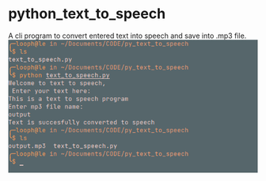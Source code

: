 # python_text_to_speech
A cli program to convert entered text into speech and save into .mp3 file.
![image](text_to_speech_Ss.png)
